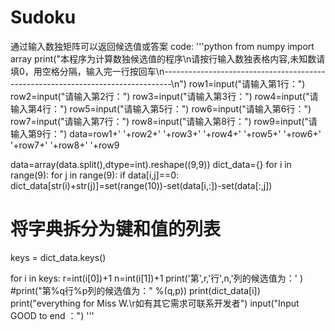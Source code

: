 # Sudoku
通过输入数独矩阵可以返回候选值或答案
code:
'''python
from numpy import array
print("本程序为计算数独候选值的程序\n请按行输入数独表格内容,未知数请填0，用空格分隔，输入完一行按回车\n--------------------------------------------------------------------------------\n")
row1=input("请输入第1行：")
row2=input("请输入第2行：")
row3=input("请输入第3行：")
row4=input("请输入第4行：")
row5=input("请输入第5行：")
row6=input("请输入第6行：")
row7=input("请输入第7行：")
row8=input("请输入第8行：")
row9=input("请输入第9行：")
data=row1+' '+row2+' '+row3+' '+row4+' '+row5+' '+row6+' '+row7+' '+row8+' '+row9 

data=array(data.split(),dtype=int).reshape((9,9))
dict_data={}
for i in range(9):
    for j in range(9):
        if data[i,j]==0:
            dict_data[str(i)+str(j)]=set(range(10))-set(data[i,:])-set(data[:,j])



# 将字典拆分为键和值的列表

keys = dict_data.keys()

for i in keys:
    r=int(i[0])+1
    n=int(i[1])+1
    print('第',r,'行',n,'列的候选值为：' )
    #print("第%q行%p列的候选值为：" %(q,p))
    print(dict_data[i])
print("everything for Miss W.\r如有其它需求可联系开发者")
input("Input GOOD to end ：")
'''
